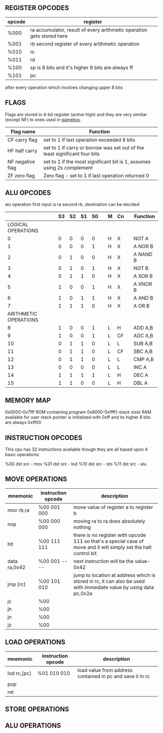## REGISTER OPCODES

| opcode | register |
| --- | -- |
| %000 | ra accumulator, result of every arithmetic operation gets stored here |
| %001 | rb second register of every arithmetic operation |
| %010 | rc |
| %011 | rd |
| %100 | sp is 8 bits and it's higher 8 bits are always ff |
| %101 | pc |

after every operation which involves changing upper 8 bits 

## FLAGS

Flags are stored in 4-bit register (active high) and they are very similiar (except NF) to ones used in [gameboy](https://eldred.fr/gb-asm-tutorial/flags.html). 

| Flag name        | Function                                                     |
| ---------------- | ------------------------------------------------------------ |
| CF carry flag    | set to 1 if last operation exceeded 8 bits                   |
| HF half carry    | set to 1 if carry or borrow was set out of the least significant four bits |
| NF negative flag | set to 1 if the most significant bit is 1, assumes using 2s complement |
| ZF zero flag     | Zero flag - set to 1 if last operation returned 0            |

## ALU OPCODES

alu operation first input is ra second rb, destination can be decided

|                       | S3   | S2   | S1   | S0   |      | M    | Cn   |      | Function |
| --------------------- | ---- | ---- | ---- | ---- | ---- | ---- | ---- | ---- | -------- |
| LOGICAL OPERATIONS    |      |      |      |      |      |      |      |      |          |
| 0                     | 0    | 0    | 0    | 0    |      | H    | X    |      | NOT A    |
| 1                     | 0    | 0    | 0    | 1    |      | H    | X    |      | A NOR B  |
| 2                     | 0    | 1    | 0    | 0    |      | H    | X    |      | A NAND B |
| 3                     | 0    | 1    | 0    | 1    |      | H    | X    |      | NOT B    |
| 4                     | 0    | 1    | 1    | 0    |      | H    | X    |      | A XOR B  |
| 5                     | 1    | 0    | 0    | 1    |      | H    | X    |      | A XNOR B |
| 6                     | 1    | 0    | 1    | 1    |      | H    | X    |      | A AND B  |
| 7                     | 1    | 1    | 1    | 0    |      | H    | X    |      | A OR B   |
| ARITHMETIC OPERATIONS |      |      |      |      |      |      |      |      |          |
| 8                     | 1    | 0    | 0    | 1    |      | L    | H    |      | ADD A,B  |
| 9                     | 1    | 0    | 0    | 1    |      | L    | CF   |      | ADC A,B  |
| 10                    | 0    | 1    | 1    | 0    |      | L    | L    |      | SUB A,B  |
| 11                    | 0    | 1    | 1    | 0    |      | L    | CF   |      | SBC A,B  |
| 12                    | 0    | 1    | 1    | 0    |      | L    | L    |      | CMP A,B  |
| 13                    | 0    | 0    | 0    | 0    |      | L    | L    |      | INC A    |
| 14                    | 1    | 1    | 1    | 1    |      | L    | H    |      | DEC A    |
| 15                    | 1    | 1    | 0    | 0    |      | L    | H    |      | DBL A    |



## MEMORY MAP

0x0000-0x7fff ROM containing program
0x8000-0xffff(-stack size) RAM available for user
stack pointer is initialized with 0xff and its higher 8 bits are always 0xff00

## INSTRUCTION OPCODES

This cpu has 32 instructions available though they are all based upon 4 basic operations:

%00 dst src - mov
%01 dst src - lod
%10 dst src - sto
%11 dst src - alu 

## MOVE OPERATIONS

| mnemonic     | instruction opcode | description                                                  |
| ------------ | ------------------ | ------------------------------------------------------------ |
| mov rb,ra    | %00 001 000        | move value of register a to register b                       |
| nop          | %00 000 000        | moving ra to ra does absolutely nothing                      |
| hlt          | %00 111 111        | there is no register with opcode 111 so that's a special case of move and it will simply set the halt control bit |
| data ra,0x42 | %00 001 ----       | next instruction will be the value-0x42                      |
| jmp [rc]     | %00 101 010        | jump to location at address which is stored in rc, it can also be used with immediate value by using data pc,0x2a |
| jc           | %00                |                                                              |
| jh           | %00                |                                                              |
| jn           | %00                |                                                              |
| jz           | %00                |                                                              |

## LOAD OPERATIONS

| mnemonic    | instruction opcode | description                                               |
| ----------- | ------------------ | --------------------------------------------------------- |
| lod rc,[pc] | %01 010 010        | load value from address contained in pc and save it in rc |
| pop         |                    |                                                           |
| ret         |                    |                                                           |




## STORE OPERATIONS

## ALU OPERATIONS

